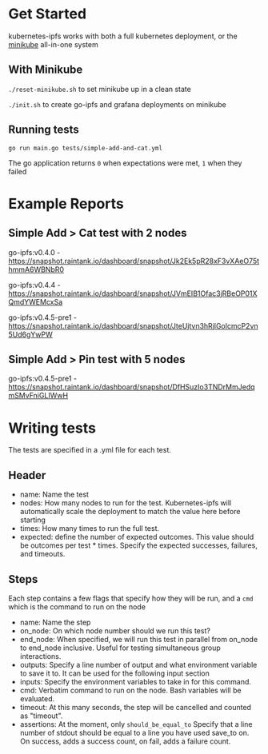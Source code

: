 # Get Started

kubernetes-ipfs works with both a full kubernetes deployment, or the [minikube](https://kubernetes.io/docs/getting-started-guides/minikube/) all-in-one system

## With Minikube

`./reset-minikube.sh` to set minikube up in a clean state

`./init.sh` to create go-ipfs and grafana deployments on minikube

## Running tests

`go run main.go tests/simple-add-and-cat.yml` 

The go application returns `0` when expectations were met, `1` when they failed

# Example Reports

## Simple Add > Cat test with 2 nodes

go-ipfs:v0.4.0 - https://snapshot.raintank.io/dashboard/snapshot/Jk2Ek5pR28xF3vXAeO75thmmA6WBNbR0

go-ipfs:v0.4.4 - https://snapshot.raintank.io/dashboard/snapshot/JVmEIB1Ofac3jRBeOP01XQmdYWEMcxSa

go-ipfs:v0.4.5-pre1 - https://snapshot.raintank.io/dashboard/snapshot/JteUjtvn3hRjlGolcmcP2vn5Ud6gYwPW

## Simple Add > Pin test with 5 nodes

go-ipfs:v0.4.5-pre1 - https://snapshot.raintank.io/dashboard/snapshot/DfHSuzIo3TNDrMmJedqmSMvFniGLIWwH

# Writing tests

The tests are specified in a .yml file for each test.

## Header
* name: Name the test
* nodes: How many nodes to run for the test. Kubernetes-ipfs will automatically scale the deployment to match the value here before starting
* times: How many times to run the full test.
* expected: define the number of expected outcomes. This value should be outcomes per test * times. Specify the expected successes, failures, and timeouts.

## Steps
Each step contains a few flags that specify how they will be run, and a `cmd` which is the command to run on the node
* name: Name the step
* on_node: On which node number should we run this test?
* end_node: When specified, we will run this test in parallel from on_node to end_node inclusive. Useful for testing simultaneous group interactions.
* outputs: Specify a line number of output and what environment variable to save it to. It can be used for the following input section
* inputs: Specify the environment variables to take in for this command.
* cmd: Verbatim command to run on the node. Bash variables will be evaluated.
* timeout: At this many seconds, the step will be cancelled and counted as "timeout".
* assertions: At the moment, only `should_be_equal_to` Specify that a line number of stdout should be equal to a line you have used save_to on. On success, adds a success count, on fail, adds a failure count.

